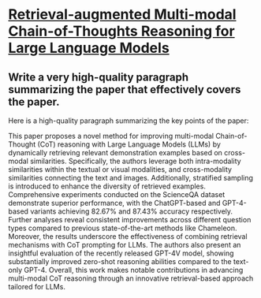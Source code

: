 # [Retrieval-augmented Multi-modal Chain-of-Thoughts Reasoning for Large   Language Models](https://arxiv.org/abs/2312.01714)

## Write a very high-quality paragraph summarizing the paper that effectively covers the paper.

 Here is a high-quality paragraph summarizing the key points of the paper:

This paper proposes a novel method for improving multi-modal Chain-of-Thought (CoT) reasoning with Large Language Models (LLMs) by dynamically retrieving relevant demonstration examples based on cross-modal similarities. Specifically, the authors leverage both intra-modality similarities within the textual or visual modalities, and cross-modality similarities connecting the text and images. Additionally, stratified sampling is introduced to enhance the diversity of retrieved examples. Comprehensive experiments conducted on the ScienceQA dataset demonstrate superior performance, with the ChatGPT-based and GPT-4-based variants achieving 82.67% and 87.43% accuracy respectively. Further analyses reveal consistent improvements across different question types compared to previous state-of-the-art methods like Chameleon. Moreover, the results underscore the effectiveness of combining retrieval mechanisms with CoT prompting for LLMs. The authors also present an insightful evaluation of the recently released GPT-4V model, showing substantially improved zero-shot reasoning abilities compared to the text-only GPT-4. Overall, this work makes notable contributions in advancing multi-modal CoT reasoning through an innovative retrieval-based approach tailored for LLMs.

